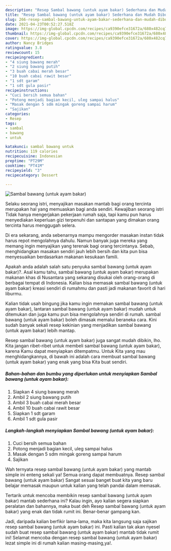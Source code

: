 ```yaml
---
description: "Resep Sambal bawang (untuk ayam bakar) Sederhana dan Mudah Dibuat"
title: "Resep Sambal bawang (untuk ayam bakar) Sederhana dan Mudah Dibuat"
slug: 266-resep-sambal-bawang-untuk-ayam-bakar-sederhana-dan-mudah-dibuat
date: 2021-04-23T00:52:27.518Z
image: https://img-global.cpcdn.com/recipes/ca9390efce31672a/680x482cq70/sambal-bawang-untuk-ayam-bakar-foto-resep-utama.jpg
thumbnail: https://img-global.cpcdn.com/recipes/ca9390efce31672a/680x482cq70/sambal-bawang-untuk-ayam-bakar-foto-resep-utama.jpg
cover: https://img-global.cpcdn.com/recipes/ca9390efce31672a/680x482cq70/sambal-bawang-untuk-ayam-bakar-foto-resep-utama.jpg
author: Nancy Bridges
ratingvalue: 3.8
reviewcount: 15
recipeingredient:
- "4 siung bawang merah"
- "2 siung bawang putih"
- "3 buah cabai merah besar"
- "10 buah cabai rawit besar"
- "1 sdt garam"
- "1 sdt gula pasir"
recipeinstructions:
- "Cuci bersih semua bahan"
- "Potong menjadi bagian kecil, uleg sampai halus"
- "Masak dengan 5 sdm mingak goreng sampai harum"
- "Sajikan"
categories:
- Resep
tags:
- sambal
- bawang
- untuk

katakunci: sambal bawang untuk 
nutrition: 119 calories
recipecuisine: Indonesian
preptime: "PT29M"
cooktime: "PT41M"
recipeyield: "3"
recipecategory: Dessert

---
```



![Sambal bawang (untuk ayam bakar)](https://img-global.cpcdn.com/recipes/ca9390efce31672a/680x482cq70/sambal-bawang-untuk-ayam-bakar-foto-resep-utama.jpg)

Selaku seorang istri, menyajikan masakan mantab bagi orang tercinta merupakan hal yang memuaskan bagi anda sendiri. Kewajiban seorang istri Tidak hanya mengerjakan pekerjaan rumah saja, tapi kamu pun harus menyediakan keperluan gizi terpenuhi dan santapan yang dimakan orang tercinta harus menggugah selera.

Di era  sekarang, anda sebenarnya mampu mengorder masakan instan tidak harus repot mengolahnya dahulu. Namun banyak juga mereka yang memang ingin menyajikan yang terenak bagi orang tercintanya. Sebab, menghidangkan masakan sendiri jauh lebih bersih dan kita pun bisa menyesuaikan berdasarkan makanan kesukaan famili. 



Apakah anda adalah salah satu penyuka sambal bawang (untuk ayam bakar)?. Asal kamu tahu, sambal bawang (untuk ayam bakar) merupakan makanan khas di Nusantara yang sekarang disukai oleh orang-orang di berbagai tempat di Indonesia. Kalian bisa memasak sambal bawang (untuk ayam bakar) kreasi sendiri di rumahmu dan pasti jadi makanan favorit di hari liburmu.

Kalian tidak usah bingung jika kamu ingin memakan sambal bawang (untuk ayam bakar), lantaran sambal bawang (untuk ayam bakar) mudah untuk ditemukan dan juga kamu pun bisa mengolahnya sendiri di rumah. sambal bawang (untuk ayam bakar) boleh dimasak memalui beraneka cara. Kini sudah banyak sekali resep kekinian yang menjadikan sambal bawang (untuk ayam bakar) lebih mantap.

Resep sambal bawang (untuk ayam bakar) juga sangat mudah dibikin, lho. Kita jangan ribet-ribet untuk membeli sambal bawang (untuk ayam bakar), karena Kamu dapat menyiapkan ditempatmu. Untuk Kita yang mau menghidangkannya, di bawah ini adalah cara membuat sambal bawang (untuk ayam bakar) yang enak yang bisa Kita buat sendiri.

<!--inarticleads1-->

##### Bahan-bahan dan bumbu yang diperlukan untuk menyiapkan Sambal bawang (untuk ayam bakar):

1. Siapkan 4 siung bawang merah
1. Ambil 2 siung bawang putih
1. Ambil 3 buah cabai merah besar
1. Ambil 10 buah cabai rawit besar
1. Siapkan 1 sdt garam
1. Ambil 1 sdt gula pasir




<!--inarticleads2-->

##### Langkah-langkah menyiapkan Sambal bawang (untuk ayam bakar):

1. Cuci bersih semua bahan
1. Potong menjadi bagian kecil, uleg sampai halus
1. Masak dengan 5 sdm mingak goreng sampai harum
1. Sajikan




Wah ternyata resep sambal bawang (untuk ayam bakar) yang mantab simple ini enteng sekali ya! Semua orang dapat membuatnya. Resep sambal bawang (untuk ayam bakar) Sangat sesuai banget buat kita yang baru belajar memasak maupun untuk kalian yang telah pandai dalam memasak.

Tertarik untuk mencoba membikin resep sambal bawang (untuk ayam bakar) mantab sederhana ini? Kalau ingin, ayo kalian segera siapkan peralatan dan bahannya, maka buat deh Resep sambal bawang (untuk ayam bakar) yang enak dan tidak rumit ini. Benar-benar gampang kan. 

Jadi, daripada kalian berfikir lama-lama, maka kita langsung saja sajikan resep sambal bawang (untuk ayam bakar) ini. Pasti kalian tak akan nyesel sudah buat resep sambal bawang (untuk ayam bakar) mantab tidak rumit ini! Selamat mencoba dengan resep sambal bawang (untuk ayam bakar) lezat simple ini di rumah kalian masing-masing,ya!.

